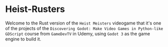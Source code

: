 # Heist-Rusters

Welcome to the Rust version of the `Heist Meisters` videogame that it's one of the projects of the `Discovering Godot: Make Video Games in Python-like GDScript` course from `GameDevTV` in Udemy, using `Godot 3` as the game engine to build it.
